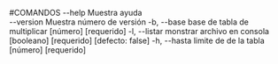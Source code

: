 #COMANDOS
--help     Muestra ayuda                                  
--version  Muestra número de versión 
-b, --base     base de tabla de multiplicar  [número] [requerido]
-l, --listar   monstrar archivo en consola  [booleano] [requerido] [defecto: false]
-h, --hasta    limite de de la tabla       [número] [requerido]
